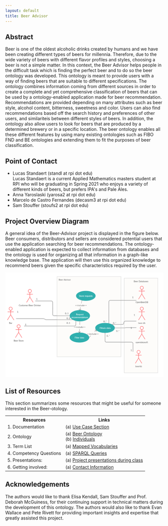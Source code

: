 ```yaml
---
layout: default
title: Beer Advisor
---
```


## Abstract

Beer is one of the oldest alcoholic drinks created by humans and we have been creating different types of beers for millennia. Therefore, due to the wide variety of beers with different flavor profiles and styles, choosing a beer is not a simple matter. In this context, the Beer Advisor helps people in the difficult task which is finding the perfect beer and to do so the beer ontology was developed. This ontology is meant to provide users with a way of finding beers that are suitable to different specifications. The ontology combines information coming from different sources in order to create a complete and yet comprehensive classification of beers that can be used by a ontology-enabled application made for beer recommendation. Recommendations are provided depending on many attributes such as beer style, alcohol content, bitterness, sweetness and color. Users can also find recommendations based off the search history and preferences of other users, and similariteis between different styles of beers. In addition, the ontology also allow users to look for beers that are produced by a determined brewery or in a specific location. The beer ontology enables all these different features by using many existing ontologies such as FIBO FND and BE ontologies and extending them to fit the purposes of beer classification.
 

## Point of Contact

<ul>
<li>Lucas Standaert (standl at rpi dot edu) </li>
Lucas Standaert is a current Applied Mathematics masters student at RPI who will be graduating in Spring 2021 who enjoys a variety of different kinds of beers, but prefers IPA's and Pale Ales.
<li>Anna Yaroslaski (yarosa2 at rpi dot edu) </li>
<li>Marcelo de Castro Fernandes (decasm3 at rpi dot edu) </li>
<li>Sam Stouffer (stoufs2 at rpi dot edu) </li>
</ul>


## Project Overview Diagram

A general idea of the Beer-Advisor project is displayed in the figure below. Beer consumers, distributors and sellers are considered potential users that use the application searching for beer recommendations. The ontology-enabled application is expected to collect information from databases and the ontology is used for organizing all that information in a graph-like knowledge base. The application will then use this organized knowledge to recommend beers given the specific characteristics required by the user.

![Overview Diagram](images/usecase-diagram.png)


## List of Resources

This section summarizes some resources that might be useful for someone interested in the Beer-otology.

<table>
  <tr>
    <th>Resources</th>
    <th>Links</th>
  </tr>
  <tr>
    <td>1. Documentation</td>
    <td>(a) <a href="./usecase">Use Case Section</a></td>
  </tr>
  <tr>
    <td>2. Ontology</td>
    <td>(a) <a href="https://raw.githubusercontent.com/tetherless-world/ontology-engineering/beer-advisor/oe2020/beer-advisor/beer-advisor.rdf">Beer Ontology</a><br>
        (b) <a href="https://raw.githubusercontent.com/tetherless-world/ontology-engineering/beer-advisor/oe2020/beer-advisor/beer-advisor-individuals.rdf">Individuals</a>
    </td>
  </tr>
  <tr>
    <td>3. Term List</td>
    <td>(a) <a href="./termlist">Mapped Vocabularies</a> </td>
  </tr>
  <tr>
    <td>4. Competency Questions</td>
    <td>(a) <a href="./demo">SPARQL Queries</a> </td>
  </tr>
  <tr>
    <td>5. Presentations:</td>
    <td>(a) <a href="./presentations">Project presentations during class</a> </td>
  </tr>
  <tr>
    <td>6. Getting involved:</td>
    <td>(a) <a href="./gettinginvolved">Contact Information</a> </td>
  </tr>
</table>


## Acknowledgements

The authors would like to thank Elisa Kendall, Sam Stouffer and Prof. Deborah McGuiness, for their continuing support in technical matters during the development of this ontology. The authors would also like to thank Evan Wallace and Pete Rivett for providing important insights and expertise that greatly assisted this project.